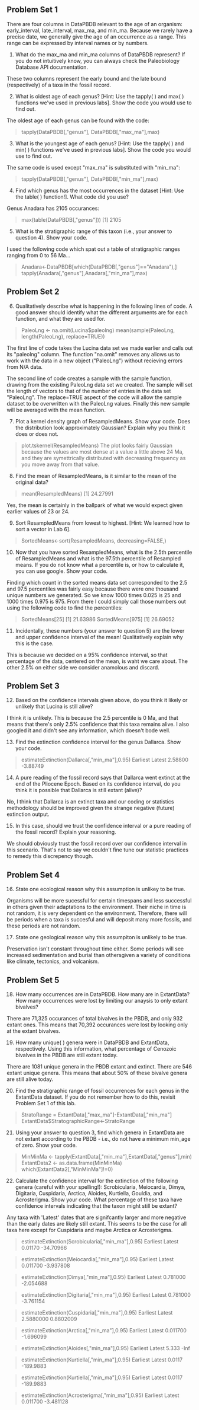 ## Problem Set 1

There are four columns in DataPBDB relevant to the age of an organism: early_interval, late_interval, max_ma, and min_ma. Because we rarely have a precise date, we generally give the age of an occurrence as a range. This range can be expressed by interval names or by numbers.

1. What do the max_ma and min_ma columns of DataPBDB represent? If you do not intuitively know, you can always check the Paleobiology Database API documentation.

These two columns represent the early bound and the late bound (respectively) of a taxa in the fossil record.

2. What is oldest age of each genus? [Hint: Use the tapply( ) and max( ) functions we've used in previous labs]. Show the code you would use to find out.

The oldest age of each genus can be found with the code:
>tapply(DataPBDB[,"genus"], DataPBDB[,"max_ma"],max)

3. What is the youngest age of each genus? [Hint: Use the tapply( ) and min( ) functions we've used in previous labs]. Show the code you would use to find out.

The same code is used except "max_ma" is substituted with "min_ma":
> tapply(DataPBDB[,"genus"], DataPBDB[,"min_ma"],max)

4. Find which genus has the most occurrences in the dataset [Hint: Use the table( ) function!]. What code did you use?

Genus Anadara has 2105 occurances:
>max(table(DataPBDB[,"genus"]))
[1] 2105

5. What is the stratigraphic range of this taxon (i.e., your answer to question 4). Show your code.

I used the following code which spat out a table of stratigraphic ranges ranging from 0 to 56 Ma...

> Anadara<-DataPBDB[which(DataPBDB[,"genus"]=="Anadara"),]
> tapply(Anadara[,"genus"],Anadara[,"min_ma"],max)


## Problem Set 2

6. Qualitatively describe what is happening in the following lines of code. A good answer should identify what the different arguments are for each function, and what they are used for.
> PaleoLng <- na.omit(Lucina$paleolng)
> mean(sample(PaleoLng, length(PaleoLng), replace=TRUE))

The first line of code takes the Lucina data set we made earlier and calls out its "paleolng" column. The function "na.omit" removes any allows us to work with the data in a new object ("PaleoLng") without recieving errors from N/A data. 

The second line of code creates a sample with the sample function, drawing from the existing PaleoLng data set we created. The sample will set the length of vectors to that of the number of entries in the data set "PaleoLng". The replace=TRUE aspect of the code will allow the sample dataset to be overwritten with the PaleoLng values. Finally this new sample will be averaged with the mean function. 

7. Plot a kernel density graph of ResampledMeans. Show your code. Does the distribution look approximately Gaussian? Explain why you think it does or does not.

 >plot.tskernel(ResampledMeans)
 The plot looks fairly Gaussian because the values are most dense at a value a little above 24 Ma, and they are symettrically distributed with decreasing frequency as you move away from that value. 

8. Find the mean of ResampledMeans, is it similar to the mean of the original data?

> mean(ResampledMeans)
[1] 24.27991

Yes, the mean is certainly in the ballpark of what we would expect given earlier values of 23 or 24.

9. Sort ResampledMeans from lowest to highest. [Hint: We learned how to sort a vector in Lab 6].

> SortedMeans<-sort(ResampledMeans, decreasing=FALSE,)

10. Now that you have sorted ResampledMeans, what is the 2.5th percentile of ResampledMeans and what is the 97.5th percentile of Resampled means. If you do not know what a percentile is, or how to calculate it, you can use google. Show your code.

Finding which count in the sorted means data set corresponded to the 2.5 and 97.5 percentiles was fairly easy because there were one thousand unique numbers we generated. So we know 1000 times 0.025 is 25 and 1000 times 0.975 is 975. From there I could simply call those numbers out using the following code to find the percentiles:
> SortedMeans[25]
[1] 21.63986
> SortedMeans[975]
[1] 26.69052

11. Incidentally, these numbers (your answer to question 5) are the lower and upper confidence interval of the mean! Qualitatively explain why this is the case.

This is because we decided on a 95% confidence interval, so that percentage of the data, centered on the mean, is waht we care about. The other 2.5% on either side we consider anamolous and discard. 

## Problem Set 3

12. Based on the confidence intervals given above, do you think it likely or unlikely that Lucina is still alive?

I think it is unlikely. This is because the 2.5 percentile is 0 Ma, and that means that there's only 2.5% confidence that this taxa remains alive. I also googled it and didn't see any information, which doesn't bode well. 

13. Find the extinction confidence interval for the genus Dallarca. Show your code.

> estimateExtinction(Dallarca[,"min_ma"],0.95)
Earliest   Latest 
 2.58800 -3.88749 

14. A pure reading of the fossil record says that Dallarca went extinct at the end of the Pliocene Epoch. Based on its confidence interval, do you think it is possible that Dallarca is still extant (alive)?

No, I think that Dallarca is an extinct taxa and our coding or statistics methodology should be improved given the strange negative (future) extinction output. 

15. In this case, should we trust the confidence interval or a pure reading of the fossil record? Explain your reasoning.

We should obviously trust the fossil record over our confidence interval in this scenario. That's not to say we couldn't fine tune our statistic practices to remedy this discrepency though. 

## Problem Set 4

16. State one ecological reason why this assumption is unlikey to be true.

Organisms will be more sucessful for certain timespans and less successful in others given their adaptations to the environment. Their niche in time is not random, it is very dependent on the environment. Therefore, there will be periods when a taxa is succesful and will deposit many more fossils, and these periods are not random. 

17. State one geological reason why this assumpiton is unlikely to be true.

Preservation isn't constant throughout time either. Some periods will see increased sedimentation and burial than othersgiven a variety of conditions like climate, tectonics, and volcanism. 

## Problem Set 5

18. How many occurrences are in DataPBDB. How many are in ExtantData? How many occurrences were lost by limiting our anaysis to only extant bivalves?

There are 71,325 occurances of total bivalves in the PBDB, and only 932 extant ones. This means that 70,392 occurances were lost by looking only at the extant bivalves. 

19. How many unique( ) genera were in DataPBDB and ExtantData, respectively. Using this information, what percentage of Cenozoic bivalves in the PBDB are still extant today.

There are 1081 unique genera in the PBDB extant and extinct. There are 546 extant unique genera. This means that about 50% of these bivalve genera are still alive today. 

20. Find the stratigraphic range of fossil occurrences for each genus in the ExtantData dataset. If you do not remember how to do this, revisit Problem Set 1 of this lab.

>StratoRange = ExtantData[,"max_ma"]-ExtantData[,"min_ma"]
>ExtantData$StratographicRange<-StratoRange

21. Using your answer to question 3, find which genera in ExtantData are not extant according to the PBDB - i.e., do not have a minimum min_age of zero. Show your code.

> MinMinMa <- tapply(ExtantData[,"min_ma"],ExtantData[,"genus"],min)
> ExtantData2 <- as.data.frame(MinMinMa)
> which(ExtantData2[,"MinMinMa"]!=0)

22. Calculate the confidence interval for the extinction of the following genera (careful with your spelling!): Scrobicularia, Meiocardia, Dimya, Digitaria, Cuspidaria, Arctica, Aloides, Kurtiella, Gouldia, and Acrosterigma. Show your code. What percentage of these taxa have confidence intervals indicating that the taxon might still be extant?

Any taxa with 'Latest' dates that are signifcantly larger and more negative than the early dates are likely still extant. This seems to be the case for all taxa here except for Cuspidaria and maybe Arctica or Acrosterigma. 

> estimateExtinction(Scrobicularia[,"min_ma"],0.95)
 Earliest    Latest 
  0.01170 -34.70966 
  
 > estimateExtinction(Meiocardia[,"min_ma"],0.95)
 Earliest    Latest 
 0.011700 -3.937808
 
 >estimateExtinction(Dimya[,"min_ma"],0.95)
 Earliest    Latest 
 0.781000 -2.054688 
 
 >estimateExtinction(Digitaria[,"min_ma"],0.95)
 Earliest    Latest 
 0.781000 -3.761154 
 
 > estimateExtinction(Cuspidaria[,"min_ma"],0.95)
 Earliest    Latest 
2.5880000 0.8802009 

> estimateExtinction(Arctica[,"min_ma"],0.95)
 Earliest    Latest 
 0.011700 -1.696099 
 
 > estimateExtinction(Aloides[,"min_ma"],0.95)
Earliest   Latest 
   5.333     -Inf 
   
 >estimateExtinction(Kurtiella[,"min_ma"],0.95)
 Earliest    Latest 
   0.0117 -189.9883 
   
 > estimateExtinction(Kurtiella[,"min_ma"],0.95)
 Earliest    Latest 
   0.0117 -189.9883 
   
>  estimateExtinction(Acrosterigma[,"min_ma"],0.95)
 Earliest    Latest 
 0.011700 -3.481128 


 
 
 
